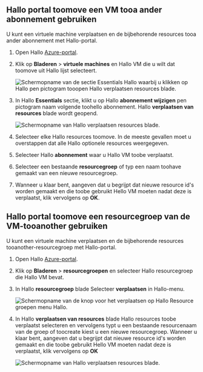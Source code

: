 

## <a name="use-hello-portal-toomove-a-vm-tooa-different-subscription"></a>Hallo portal toomove een VM tooa ander abonnement gebruiken
U kunt een virtuele machine verplaatsen en de bijbehorende resources tooa ander abonnement met Hallo-portal.

1. Open Hallo [Azure-portal](https://portal.azure.com).
2. Klik op **Bladeren** > **virtuele machines** en Hallo VM die u wilt dat toomove uit Hallo lijst selecteert.
   
    ![Schermopname van de sectie Essentials Hallo waarbij u klikken op Hallo pen pictogram tooopen Hallo verplaatsen resources blade.](./media/virtual-machines-common-move-vm/move-button.png)
3. In Hallo **Essentials** sectie, klikt u op Hallo **abonnement wijzigen** pen pictogram naam volgende toohello abonnement. Hallo **verplaatsen van resources** blade wordt geopend.
   
    ![Schermopname van Hallo verplaatsen resources blade.](./media/virtual-machines-common-move-vm/move.png)
4. Selecteer elke Hallo resources toomove. In de meeste gevallen moet u overstappen dat alle Hallo optionele resources weergegeven.
5. Selecteer Hallo **abonnement** waar u Hallo VM toobe verplaatst.
6. Selecteer een bestaande **resourcegroep** of typ een naam toohave gemaakt van een nieuwe resourcegroep.
7. Wanneer u klaar bent, aangeven dat u begrijpt dat nieuwe resource id's worden gemaakt en die toobe gebruikt Hello VM moeten nadat deze is verplaatst, klik vervolgens op **OK**.

## <a name="use-hello-portal-toomove-a-vm-tooanother-resource-group"></a>Hallo portal toomove een resourcegroep van de VM-tooanother gebruiken
U kunt een virtuele machine verplaatsen en de bijbehorende resources tooanother-resourcegroep met Hallo-portal.

1. Open Hallo [Azure-portal](https://portal.azure.com).
2. Klik op **Bladeren** > **resourcegroepen** en selecteer Hallo resourcegroep die Hallo VM bevat.
3. In Hallo **resourcegroep** blade Selecteer **verplaatsen** in Hallo-menu.
   
    ![Schermopname van de knop voor het verplaatsen op Hallo Resource groepen menu Hallo.](./media/virtual-machines-common-move-vm/move-rg.png)
4. In Hallo **verplaatsen van resources** blade Hallo resources toobe verplaatst selecteren en vervolgens typt u een bestaande resourcenaam van de groep of toocreate kiest u een nieuwe resourcegroep. Wanneer u klaar bent, aangeven dat u begrijpt dat nieuwe resource id's worden gemaakt en die toobe gebruikt Hello VM moeten nadat deze is verplaatst, klik vervolgens op **OK**
   
    ![Schermopname van Hallo verplaatsen resources blade.](./media/virtual-machines-common-move-vm/move-rg-list.png)

